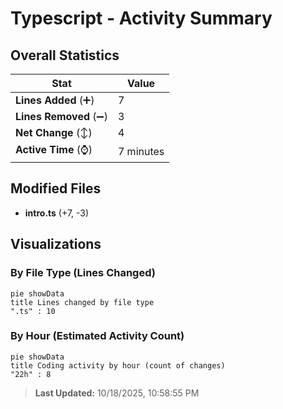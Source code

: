 # Typescript - Activity Summary 

## Overall Statistics

| Stat                   | Value                                                             |
| ---------------------- | ----------------------------------------------------------------- |
| **Lines Added** (➕)   | 7                                          |
| **Lines Removed** (➖) | 3                                        |
| **Net Change** (↕)    | 4                |
| **Active Time** (⌚)   | 7 minutes |


## Modified Files
- **intro.ts** (+7, -3)

## Visualizations

### By File Type (Lines Changed)

```mermaid
pie showData
title Lines changed by file type
".ts" : 10
```

### By Hour (Estimated Activity Count)

```mermaid
pie showData
title Coding activity by hour (count of changes)
"22h" : 8
```


> **Last Updated:** 10/18/2025, 10:58:55 PM